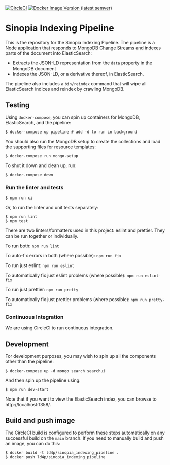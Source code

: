 [![CircleCI](https://circleci.com/gh/LD4P/sinopia_indexing_pipeline.svg?style=svg)](https://circleci.com/gh/LD4P/sinopia_indexing_pipeline)
[![Docker Image Version (latest semver)](https://img.shields.io/docker/v/ld4p/sinopia_indexing_pipeline?sort=semver)](https://hub.docker.com/repository/docker/ld4p/sinopia_indexing_pipeline/tags?page=1&ordering=last_updated)

# Sinopia Indexing Pipeline

This is the repository for the Sinopia Indexing Pipeline. The pipeline is a Node application that
responds to MongoDB [Change Streams](https://docs.mongodb.com/manual/changeStreams/) and
indexes parts of the document into ElasticSearch:

* Extracts the JSON-LD representation from the `data` property in the MongoDB document
* Indexes the JSON-LD, or a derivative thereof, in ElasticSearch.

The pipeline also includes a `bin/reindex` command that will wipe all ElasticSearch indices and reindex by crawling MongoDB.


## Testing

Using `docker-compose`, you can spin up containers for MongoDB, ElasticSearch, and
the pipeline:

```shell
$ docker-compose up pipeline # add -d to run in background
```

You should also run the MongoDB setup to create the collections and load the
supporting files for resource templates:

```shell
$ docker-compose run mongo-setup
```

To shut it down and clean up, run:

```shell
$ docker-compose down
```

### Run the linter and tests

```shell
$ npm run ci
```

Or, to run the linter and unit tests separately:

```shell
$ npm run lint
$ npm test
```

There are two linters/formatters used in this project: eslint and prettier. They can be run together or individually.

To run both:
`npm run lint`

To auto-fix errors in both (where possible):
`npm run fix`

To run just eslint:
`npm run eslint`

To automatically fix just eslint problems (where possible):
`npm run eslint-fix`

To run just prettier:
`npm run pretty`

To automatically fix just prettier problems (where possible):
`npm run pretty-fix`

### Continuous Integration

We are using CircleCI to run continuous integration.

## Development

For development purposes, you may wish to spin up all the components other than the
pipeline:

```shell
$ docker-compose up -d mongo search searchui
```

And then spin up the pipeline using:

```shell
$ npm run dev-start
```

Note that if you want to view the ElasticSearch index, you can browse to http://localhost:1358/.

## Build and push image

The CircleCI build is configured to perform these steps automatically on any successful build on the `main` branch. If you need to manually build and push an image, you can do this:

```shell
$ docker build -t ld4p/sinopia_indexing_pipeline .
$ docker push ld4p/sinopia_indexing_pipeline
```
